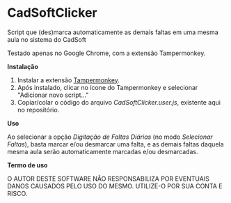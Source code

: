 # CadSoftClicker
Script que (des)marca automaticamente as demais faltas em uma mesma aula no sistema do CadSoft

Testado apenas no Google Chrome, com a extensão Tampermonkey.

**Instalação**

1. Instalar a extensão [Tampermonkey](https://chrome.google.com/webstore/detail/tampermonkey/dhdgffkkebhmkfjojejmpbldmpobfkfo?hl=pt-BR).
2. Após instalado, clicar no ícone do Tampermonkey e selecionar "Adicionar novo script..."
3. Copiar/colar o código do arquivo *CadSoftClicker.user.js*, existente aqui no repositório.

**Uso**

Ao selecionar a opção *Digitação de Faltas Diárias* (no modo *Selecionar Faltas*), basta marcar e/ou desmarcar uma falta, e as demais faltas daquela mesma aula serão automaticamente marcadas e/ou desmarcadas.

**Termo de uso**

O AUTOR DESTE SOFTWARE NÃO RESPONSABILIZA POR EVENTUAIS DANOS CAUSADOS PELO USO DO MESMO. UTILIZE-O POR SUA CONTA E RISCO.

